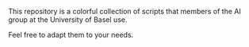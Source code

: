 This repository is a colorful collection of scripts that members of the AI group
at the University of Basel use.

Feel free to adapt them to your needs.
